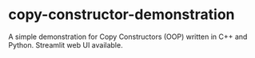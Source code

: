 # copy-constructor-demonstration
A simple demonstration for Copy Constructors (OOP) written in C++ and Python. Streamlit web UI available.

